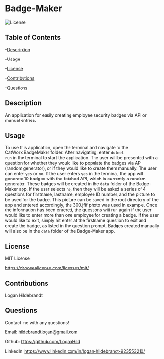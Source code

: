 
  # Badge-Maker

  ![License](https://img.shields.io/badge/license-MITLicense-success?style=plastic&logo=appveyor)

  ## Table of Contents
  -[Description](#description)

  -[Usage](#usage)

  -[License](#license)

  -[Contributions](#contributions)

  -[Questions](#questions)


  ## Description
  An application for easily creating employee security badges via API or manual entries.

  ## Usage
  To use this application, open the terminal and navigate to the CatWorx.BadgeMaker folder. After navigating, enter <code>dotnet run</code> in the terminal to start the application. The user will be presented with a question for whether they would like to populate the badges via API (random generator), or if they would like to create them manually. The user can enter <code>yes</code> or <code>no</code>. If the user enters <code>yes</code> in the terminal, the app will generate 10 badges with the fetched API, which is currently a random generator. These badges will be created in the <code>data</code> folder of the Badge-Maker app. If the user selects <code>no</code>, then they will be asked a series of 4 questions for firstname, lastname, employee ID number, and the picture to be used for the badge. This picture can be saved in the root directory of the app and entered accordingly, the 300.jfif photo was used in example. Once the information has been entered, the questions will run again if the user would like to enter more than one employee for creating a badge. If the user would like to exit, simply hit enter at the firstname question to exit and create the badge, as listed in the question prompt. Badges created manually will also be in the <code>data</code> folder of the Badge-Maker app. 

  ## License
 
  MIT License

  <https://choosealicense.com/licenses/mit/>

  ## Contributions
  Logan Hildebrandt

  ## Questions
  Contact me with any questions!

  Email: <hildebrandtlogan@gmail.com>

  Github: <https://github.com/LoganHild>

  LinkedIn: <https://www.linkedin.com/in/logan-hildebrandt-923553210/>
